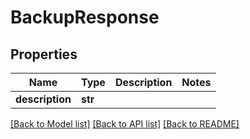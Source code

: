 # BackupResponse

## Properties
Name | Type | Description | Notes
------------ | ------------- | ------------- | -------------
**description** | **str** |  | 

[[Back to Model list]](../README.md#documentation-for-models) [[Back to API list]](../README.md#documentation-for-api-endpoints) [[Back to README]](../README.md)


